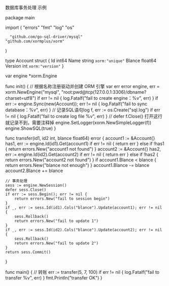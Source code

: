 数据库事务处理 示例

package main

import (
	"errors"
	"fmt"
	"log"
	"os"

	_ "github.com/go-sql-driver/mysql"
	"github.com/xormplus/xorm"
)

type Account struct {
	Id      int64
	Name    string `xorm:"unique"`
	Blance  float64
	Version int `xorm:"version"`
}

var engine *xorm.Engine

func init() {
	// 根据名称注册驱动并创建 ORM 引擎
	var err error
	engine, err = xorm.NewEngine("mysql", "root:pwd@tcp(127.0.0.1:3306)/dbname?charset=utf8")
	if err != nil {
		log.Fatalf("fail to create engine：%v", err)
	}
	if err := engine.Sync(new(Account)); err != nil {
		log.Fatalf("fail to sync database：%v", err)
	}
	// 记录SQL语句log
	f, err := os.Create("sql.log")
	if err != nil {
		log.Fatalf("fail to create log file %v", err)
	}
	// defer f.Close() 打开这行就记录不到，需要注释掉
	engine.SetLogger(xorm.NewSimpleLogger(f))
	engine.ShowSQL(true)
}

func transfer(id1, id2 int, blance float64) error {
	account1 := &Account{}
	has1, err := engine.Id(id1).Get(account1)
	if err != nil {
		return err
	} else if !has1 {
		return errors.New("account1 not found")
	}
	account2 := &Account{}
	has2, err := engine.Id(id2).Get(account2)
	if err != nil {
		return err
	} else if !has2 {
		return errors.New("account2 not found")
	}
	if account1.Blance < blance {
		return errors.New("blance not enough")
	}
	account1.Blance -= blance
	account2.Blance += blance

	// 事务处理
	sess := engine.NewSession()
	defer sess.Close()
	if err := sess.Begin(); err != nil {
		return errors.New("fail to session begin")
	}
	if _, err := sess.Id(id1).Cols("blance").Update(account1); err != nil {
		sess.Rollback()
		return errors.New("fail to update 1")
	}
	if _, err := sess.Id(id2).Cols("blance").Update(account2); err != nil {
		sess.Rollback()
		return errors.New("fail to update 2")
	}
	return sess.Commit()
}

func main() {
	// 转账
	err := transfer(5, 7, 100)
	if err != nil {
		log.Fatalf("fail to transfer %v", err)
	}
	fmt.Println("transfer OK")
}


